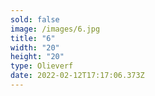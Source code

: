 ```yaml
---
sold: false
image: /images/6.jpg
title: "6"
width: "20"
height: "20"
type: Olieverf
date: 2022-02-12T17:17:06.373Z
---
```

